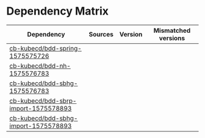# Dependency Matrix

Dependency | Sources | Version | Mismatched versions
---------- | ------- | ------- | -------------------
[cb-kubecd/bdd-spring-1575575726](https://github.com/cb-kubecd/bdd-spring-1575575726.git) |  | []() | 
[cb-kubecd/bdd-nh-1575576783](https://github.com/cb-kubecd/bdd-nh-1575576783.git) |  | []() | 
[cb-kubecd/bdd-sbhg-1575576783](https://github.com/cb-kubecd/bdd-sbhg-1575576783.git) |  | []() | 
[cb-kubecd/bdd-sbrp-import-1575578893](https://github.com/cb-kubecd/bdd-sbrp-import-1575578893.git) |  | []() | 
[cb-kubecd/bdd-sbhg-import-1575578893](https://github.com/cb-kubecd/bdd-sbhg-import-1575578893.git) |  | []() | 
